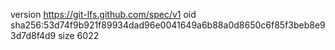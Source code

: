 version https://git-lfs.github.com/spec/v1
oid sha256:53d74f9b921f89934dad96e0041649a6b88a0d8650c6f85f3beb8e93d7d8f4d9
size 6022

